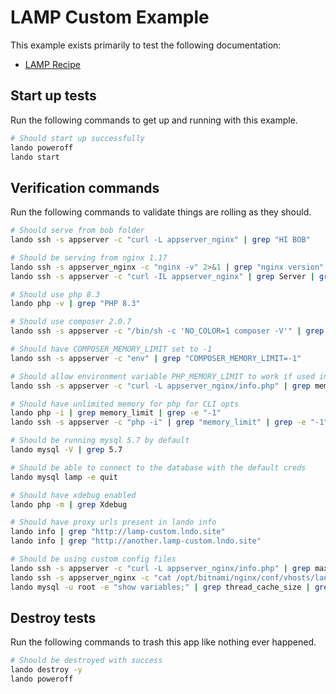 # LAMP Custom Example

This example exists primarily to test the following documentation:

* [LAMP Recipe](https://docs.lando.dev/lamp/config.html)

Start up tests
--------------

Run the following commands to get up and running with this example.

```bash
# Should start up successfully
lando poweroff
lando start
```

Verification commands
---------------------

Run the following commands to validate things are rolling as they should.

```bash
# Should serve from bob folder
lando ssh -s appserver -c "curl -L appserver_nginx" | grep "HI BOB"

# Should be serving from nginx 1.17
lando ssh -s appserver_nginx -c "nginx -v" 2>&1 | grep "nginx version" | grep "nginx/1.17"
lando ssh -s appserver -c "curl -IL appserver_nginx" | grep Server | grep nginx

# Should use php 8.3
lando php -v | grep "PHP 8.3"

# Should use composer 2.0.7
lando ssh -s appserver -c "/bin/sh -c 'NO_COLOR=1 composer -V'" | grep "Composer version 2.0.7"

# Should have COMPOSER_MEMORY_LIMIT set to -1
lando ssh -s appserver -c "env" | grep "COMPOSER_MEMORY_LIMIT=-1"

# Should allow environment variable PHP_MEMORY_LIMIT to work if used in config file
lando ssh -s appserver -c "curl -L appserver_nginx/info.php" | grep memory_limit | grep 2G

# Should have unlimited memory for php for CLI opts
lando php -i | grep memory_limit | grep -e "-1"
lando ssh -s appserver -c "php -i" | grep "memory_limit" | grep -e "-1"

# Should be running mysql 5.7 by default
lando mysql -V | grep 5.7

# Should be able to connect to the database with the default creds
lando mysql lamp -e quit

# Should have xdebug enabled
lando php -m | grep Xdebug

# Should have proxy urls present in lando info
lando info | grep "http://lamp-custom.lndo.site"
lando info | grep "http://another.lamp-custom.lndo.site"

# Should be using custom config files
lando ssh -s appserver -c "curl -L appserver_nginx/info.php" | grep max_execution_time | grep 92
lando ssh -s appserver_nginx -c "cat /opt/bitnami/nginx/conf/vhosts/lando.conf" | grep server_name | grep pirog
lando mysql -u root -e "show variables;" | grep thread_cache_size | grep 12
```

Destroy tests
-------------

Run the following commands to trash this app like nothing ever happened.

```bash
# Should be destroyed with success
lando destroy -y
lando poweroff
```
